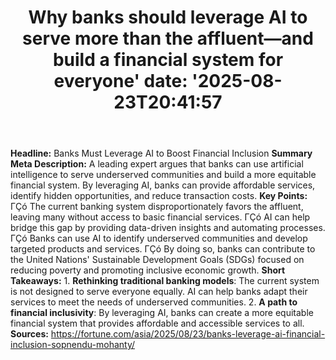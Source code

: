 ﻿---
title: "Why banks should leverage AI to serve more than the affluent—and build a financial system for everyone'
date: '2025-08-23T20:41:57"
category: "Markets"
summary: ""
slug: "why banks should leverage ai to serve more than the affluent"
source_urls:
  - "https://fortune.com/asia/2025/08/23/banks-leverage-ai-financial-inclusion-sopnendu-mohanty/"
seo:
  title: "Why banks should leverage AI to serve more than the affluent—and build a financial system for everyone | Hash n Hedge'
  description: '"
  keywords: ["news", "markets", "brief"]
---
**Headline:** Banks Must Leverage AI to Boost Financial Inclusion  **Summary Meta Description:** A leading expert argues that banks can use artificial intelligence to serve underserved communities and build a more equitable financial system. By leveraging AI, banks can provide affordable services, identify hidden opportunities, and reduce transaction costs.  **Key Points:**  ΓÇó The current banking system disproportionately favors the affluent, leaving many without access to basic financial services. ΓÇó AI can help bridge this gap by providing data-driven insights and automating processes. ΓÇó Banks can use AI to identify underserved communities and develop targeted products and services. ΓÇó By doing so, banks can contribute to the United Nations' Sustainable Development Goals (SDGs) focused on reducing poverty and promoting inclusive economic growth.  **Short Takeaways:**  1. **Rethinking traditional banking models**: The current system is not designed to serve everyone equally. AI can help banks adapt their services to meet the needs of underserved communities. 2. **A path to financial inclusivity**: By leveraging AI, banks can create a more equitable financial system that provides affordable and accessible services to all.  **Sources:**  https://fortune.com/asia/2025/08/23/banks-leverage-ai-financial-inclusion-sopnendu-mohanty/ 
